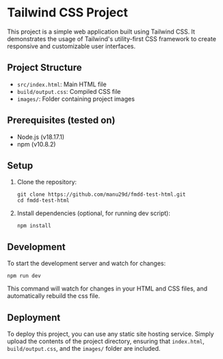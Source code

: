 # Tailwind CSS Project

This project is a simple web application built using Tailwind CSS. It demonstrates the usage of Tailwind's utility-first CSS framework to create responsive and customizable user interfaces.

## Project Structure

- `src/index.html`: Main HTML file
- `build/output.css`: Compiled CSS file
- `images/`: Folder containing project images

## Prerequisites (tested on)

- Node.js (v18.17.1)
- npm (v10.8.2)

## Setup

1. Clone the repository:
   ```
   git clone https://github.com/manu29d/fmdd-test-html.git
   cd fmdd-test-html
   ```

2. Install dependencies (optional, for running dev script):
   ```
   npm install
   ```

## Development

To start the development server and watch for changes:

```
npm run dev
```

This command will watch for changes in your HTML and CSS files, and automatically rebuild the css file.

## Deployment

To deploy this project, you can use any static site hosting service. Simply upload the contents of the project directory, ensuring that `index.html`, `build/output.css`, and the `images/` folder are included.
